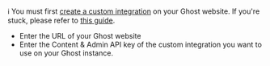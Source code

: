 ℹ️ You must first [create a custom integration](https://ghost.org/integrations/custom-integrations/) on your Ghost website. If you're stuck, please refer to [this guide](https://help.weweb.io/en/articles/5249214-how-to-connect-to-ghost).

- Enter the URL of your Ghost website
- Enter the Content & Admin API key of the custom integration you want to use on your Ghost instance.
